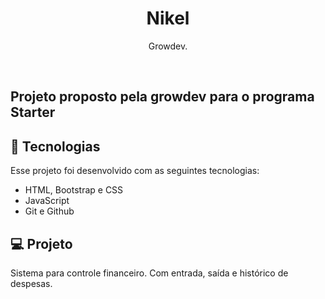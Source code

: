 <h1 align="center"> Nikel </h1>
<p align="center"> Growdev. </p>
<br>

<h2>Projeto proposto pela growdev para o programa Starter</h2>


## 🚀 Tecnologias

Esse projeto foi desenvolvido com as seguintes tecnologias:

- HTML, Bootstrap e CSS
- JavaScript
- Git e Github

## 💻 Projeto

Sistema para controle financeiro. Com entrada, saída e histórico de despesas.
